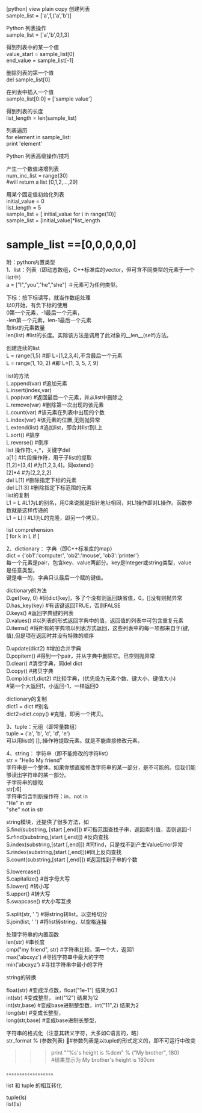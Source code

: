 [python]  view plain  copy
创建列表  
sample_list = ['a',1,('a','b')]  
  
Python 列表操作  
sample_list = ['a','b',0,1,3]  
  
得到列表中的某一个值  
value_start = sample_list[0]  
end_value = sample_list[-1]  
  
删除列表的第一个值  
del sample_list[0]  
  
在列表中插入一个值  
sample_list[0:0] = ['sample value']  
  
得到列表的长度  
list_length = len(sample_list)  
  
列表遍历  
for element in sample_list:  
    print 'element'   
      
Python 列表高级操作/技巧  
  
产生一个数值递增列表  
num_inc_list = range(30)  
#will return a list [0,1,2,...,29]  
  
用某个固定值初始化列表  
initial_value = 0  
list_length = 5  
sample_list = [ initial_value for i in range(10)]  
sample_list = [initial_value]*list_length  
# sample_list ==[0,0,0,0,0]  
  
  
附：python内置类型  
1、list：列表（即动态数组，C++标准库的vector，但可含不同类型的元素于一个list中）  
a = ["I","you","he","she"]      ＃元素可为任何类型。  
  
下标：按下标读写，就当作数组处理  
以0开始，有负下标的使用  
0第一个元素，-1最后一个元素，  
-len第一个元素，len-1最后一个元素  
取list的元素数量                  
len(list)   #list的长度。实际该方法是调用了此对象的__len__(self)方法。   
  
创建连续的list  
L = range(1,5)      #即 L=[1,2,3,4],不含最后一个元素  
L = range(1, 10, 2) #即 L=[1, 3, 5, 7, 9]  
  
list的方法  
L.append(var)   #追加元素  
L.insert(index,var)  
L.pop(var)      #返回最后一个元素，并从list中删除之  
L.remove(var)   #删除第一次出现的该元素  
L.count(var)    #该元素在列表中出现的个数  
L.index(var)    #该元素的位置,无则抛异常   
L.extend(list)  #追加list，即合并list到L上  
L.sort()        #排序  
L.reverse()     #倒序  
list 操作符:,+,*，关键字del  
a[1:]       #片段操作符，用于子list的提取  
[1,2]+[3,4] #为[1,2,3,4]。同extend()  
[2]*4       #为[2,2,2,2]  
del L[1]    #删除指定下标的元素  
del L[1:3]  #删除指定下标范围的元素  
list的复制  
L1 = L      #L1为L的别名，用C来说就是指针地址相同，对L1操作即对L操作。函数参数就是这样传递的  
L1 = L[:]   #L1为L的克隆，即另一个拷贝。  
          
list comprehension  
   [ <expr1> for k in L if <expr2> ]  
                  
2、dictionary： 字典（即C++标准库的map）  
dict = {'ob1':'computer', 'ob2':'mouse', 'ob3':'printer'}  
每一个元素是pair，包含key、value两部分。key是Integer或string类型，value 是任意类型。  
键是唯一的，字典只认最后一个赋的键值。  
  
dictionary的方法  
D.get(key, 0)       #同dict[key]，多了个没有则返回缺省值，0。[]没有则抛异常  
D.has_key(key)      #有该键返回TRUE，否则FALSE  
D.keys()            #返回字典键的列表  
D.values()          #以列表的形式返回字典中的值，返回值的列表中可包含重复元素  
D.items()           #将所有的字典项以列表方式返回，这些列表中的每一项都来自于(键,值),但是项在返回时并没有特殊的顺序           
  
D.update(dict2)     #增加合并字典  
D.popitem()         #得到一个pair，并从字典中删除它。已空则抛异常  
D.clear()           #清空字典，同del dict  
D.copy()            #拷贝字典  
D.cmp(dict1,dict2)  #比较字典，(优先级为元素个数、键大小、键值大小)  
                    #第一个大返回1，小返回-1，一样返回0  
              
dictionary的复制  
dict1 = dict        #别名  
dict2=dict.copy()   #克隆，即另一个拷贝。  
  
3、tuple：元组（即常量数组）  
tuple = ('a', 'b', 'c', 'd', 'e')  
可以用list的 [],:操作符提取元素。就是不能直接修改元素。  
  
4、string：     字符串（即不能修改的字符list）  
str = "Hello My friend"  
字符串是一个整体。如果你想直接修改字符串的某一部分，是不可能的。但我们能够读出字符串的某一部分。  
子字符串的提取  
str[:6]  
字符串包含判断操作符：in，not in  
"He" in str  
"she" not in str  
  
string模块，还提供了很多方法，如  
S.find(substring, [start [,end]]) #可指范围查找子串，返回索引值，否则返回-1  
S.rfind(substring,[start [,end]]) #反向查找  
S.index(substring,[start [,end]]) #同find，只是找不到产生ValueError异常  
S.rindex(substring,[start [,end]])#同上反向查找  
S.count(substring,[start [,end]]) #返回找到子串的个数  
  
S.lowercase()  
S.capitalize()      #首字母大写  
S.lower()           #转小写  
S.upper()           #转大写  
S.swapcase()        #大小写互换  
  
S.split(str, ' ')   #将string转list，以空格切分  
S.join(list, ' ')   #将list转string，以空格连接  
  
处理字符串的内置函数  
len(str)                #串长度  
cmp("my friend", str)   #字符串比较。第一个大，返回1  
max('abcxyz')           #寻找字符串中最大的字符  
min('abcxyz')           #寻找字符串中最小的字符  
  
string的转换  
              
float(str) #变成浮点数，float("1e-1")  结果为0.1  
int(str)        #变成整型，  int("12")  结果为12  
int(str,base)   #变成base进制整型数，int("11",2) 结果为2  
long(str)       #变成长整型，  
long(str,base)  #变成base进制长整型，  
  
字符串的格式化（注意其转义字符，大多如C语言的，略）  
str_format % (参数列表) #参数列表是以tuple的形式定义的，即不可运行中改变  
>>>print ""%s's height is %dcm" % ("My brother", 180)  
          #结果显示为 My brother's height is 180cm  
  
。。。。。。。。。。。。。。。。。。  
  
list 和 tuple 的相互转化  
  
tuple(ls)   
list(ls)  